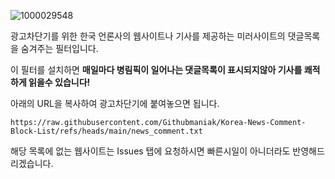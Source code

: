 ![1000029548](https://github.com/user-attachments/assets/cdbaaae7-3872-4169-af76-4cbf9f75855c)


광고차단기를 위한 한국 언론사의 웹사이트나 기사를 제공하는 미러사이트의 댓글목록을 숨겨주는 필터입니다.

이 필터를 설치하면 **매일마다 병림픽이 일어나는 댓글목록이 표시되지않아 기사를 쾌적하게 읽을수 있습니다!**

아래의 URL을 복사하여 광고차단기에 붙여놓으면 됩니다.
```
https://raw.githubusercontent.com/Githubmaniak/Korea-News-Comment-Block-List/refs/heads/main/news_comment.txt
```

해당 목록에 없는 웹사이트는 Issues 탭에 요청하시면 빠른시일이 아니더라도 반영해드리겠습니다.
